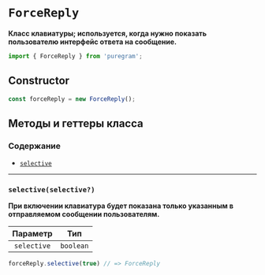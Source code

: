 # `ForceReply`

**Класс клавиатуры; используется, когда нужно показать пользователю интерфейс ответа на сообщение.**

```js
import { ForceReply } from 'puregram';
```

## Constructor

```js
const forceReply = new ForceReply();
```

## Методы и геттеры класса

### Содержание

* [`selective`](#selectiveselective)

---

### `selective(selective?)`

**При включении клавиатура будет показана только указанным в отправляемом сообщении пользователям.**

|  Параметр   |    Тип    |
| :---------: | :-------: |
| `selective` | `boolean` |

```ts
forceReply.selective(true) // => ForceReply
```